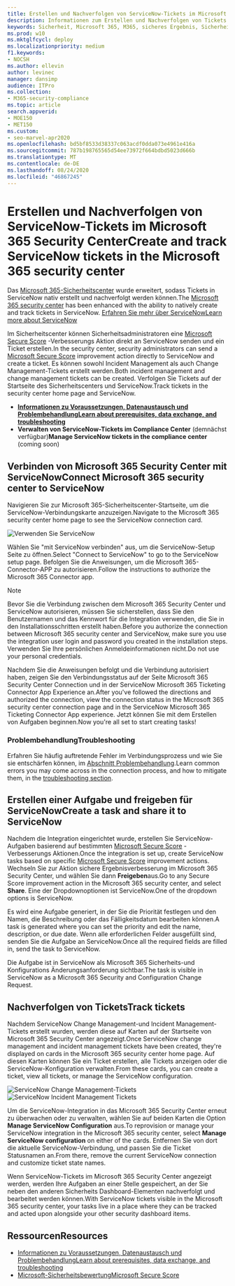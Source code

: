 ```yaml
---
title: Erstellen und Nachverfolgen von ServiceNow-Tickets im Microsoft 365 Security Center
description: Informationen zum Erstellen und Nachverfolgen von Tickets in ServiceNow im Microsoft 365 Security Center.
keywords: Sicherheit, Microsoft 365, M365, sicheres Ergebnis, Sicherheitscenter, ServiceNow, Tickets, Aufgaben
ms.prod: w10
ms.mktglfcycl: deploy
ms.localizationpriority: medium
f1.keywords:
- NOCSH
ms.author: ellevin
author: levinec
manager: dansimp
audience: ITPro
ms.collection:
- M365-security-compliance
ms.topic: article
search.appverid:
- MOE150
- MET150
ms.custom:
- seo-marvel-apr2020
ms.openlocfilehash: bd5bf8533d38337c063acdf0dda073e4961e416a
ms.sourcegitcommit: 787b198765565d54ee73972f664bdbd5023d666b
ms.translationtype: MT
ms.contentlocale: de-DE
ms.lasthandoff: 08/24/2020
ms.locfileid: "46867245"
---
```

# <a name="create-and-track-servicenow-tickets-in-the-microsoft-365-security-center"></a><span data-ttu-id="1cf8e-104">Erstellen und Nachverfolgen von ServiceNow-Tickets im Microsoft 365 Security Center</span><span class="sxs-lookup"><span data-stu-id="1cf8e-104">Create and track ServiceNow tickets in the Microsoft 365 security center</span></span>

<span data-ttu-id="1cf8e-105">Das [Microsoft 365-Sicherheitscenter](overview-security-center.md) wurde erweitert, sodass Tickets in ServiceNow nativ erstellt und nachverfolgt werden können.</span><span class="sxs-lookup"><span data-stu-id="1cf8e-105">The [Microsoft 365 security center](overview-security-center.md) has been enhanced with the ability to natively create and track tickets in ServiceNow.</span></span> [<span data-ttu-id="1cf8e-106">Erfahren Sie mehr über ServiceNow</span><span class="sxs-lookup"><span data-stu-id="1cf8e-106">Learn more about ServiceNow</span></span>](https://www.servicenow.com/)

<span data-ttu-id="1cf8e-107">Im Sicherheitscenter können Sicherheitsadministratoren eine [Microsoft Secure Score](microsoft-secure-score.md) -Verbesserungs Aktion direkt an ServiceNow senden und ein Ticket erstellen.</span><span class="sxs-lookup"><span data-stu-id="1cf8e-107">In the security center, security administrators can send a [Microsoft Secure Score](microsoft-secure-score.md) improvement action directly to ServiceNow and create a ticket.</span></span> <span data-ttu-id="1cf8e-108">Es können sowohl Incident Management als auch Change Management-Tickets erstellt werden.</span><span class="sxs-lookup"><span data-stu-id="1cf8e-108">Both incident management and change management tickets can be created.</span></span> <span data-ttu-id="1cf8e-109">Verfolgen Sie Tickets auf der Startseite des Sicherheitscenters und ServiceNow.</span><span class="sxs-lookup"><span data-stu-id="1cf8e-109">Track tickets in the security center home page and ServiceNow.</span></span>

- [<span data-ttu-id="1cf8e-110">**Informationen zu Voraussetzungen, Datenaustausch und Problembehandlung**</span><span class="sxs-lookup"><span data-stu-id="1cf8e-110">**Learn about prerequisites, data exchange, and troubleshooting**</span></span>](tickets.md)
- <span data-ttu-id="1cf8e-111">**Verwalten von ServiceNow-Tickets im Compliance Center** (demnächst verfügbar)</span><span class="sxs-lookup"><span data-stu-id="1cf8e-111">**Manage ServiceNow tickets in the compliance center** (coming soon)</span></span>

## <a name="connect-microsoft-365-security-center-to-servicenow"></a><span data-ttu-id="1cf8e-112">Verbinden von Microsoft 365 Security Center mit ServiceNow</span><span class="sxs-lookup"><span data-stu-id="1cf8e-112">Connect Microsoft 365 security center to ServiceNow</span></span>

<span data-ttu-id="1cf8e-113">Navigieren Sie zur Microsoft 365-Sicherheitscenter-Startseite, um die ServiceNow-Verbindungskarte anzuzeigen.</span><span class="sxs-lookup"><span data-stu-id="1cf8e-113">Navigate to the Microsoft 365 security center home page to see the ServiceNow connection card.</span></span>

![Verwenden Sie ServiceNow](../../media/do-you-use-servicenow-250.png)

<span data-ttu-id="1cf8e-115">Wählen Sie "mit ServiceNow verbinden" aus, um die ServiceNow-Setup Seite zu öffnen.</span><span class="sxs-lookup"><span data-stu-id="1cf8e-115">Select "Connect to ServiceNow" to go to the ServiceNow setup page.</span></span> <span data-ttu-id="1cf8e-116">Befolgen Sie die Anweisungen, um die Microsoft 365-Connector-APP zu autorisieren.</span><span class="sxs-lookup"><span data-stu-id="1cf8e-116">Follow the instructions to authorize the Microsoft 365 Connector app.</span></span>

> [!NOTE]
> <span data-ttu-id="1cf8e-117">Bevor Sie die Verbindung zwischen dem Microsoft 365 Security Center und ServiceNow autorisieren, müssen Sie sicherstellen, dass Sie den Benutzernamen und das Kennwort für die Integration verwenden, die Sie in den Installationsschritten erstellt haben.</span><span class="sxs-lookup"><span data-stu-id="1cf8e-117">Before you authorize the connection between Microsoft 365 security center and ServiceNow, make sure you use the integration user login and password you created in the installation steps.</span></span> <span data-ttu-id="1cf8e-118">Verwenden Sie Ihre persönlichen Anmeldeinformationen nicht.</span><span class="sxs-lookup"><span data-stu-id="1cf8e-118">Do not use your personal credentials.</span></span>

<span data-ttu-id="1cf8e-119">Nachdem Sie die Anweisungen befolgt und die Verbindung autorisiert haben, zeigen Sie den Verbindungsstatus auf der Seite Microsoft 365 Security Center Connection und in der ServiceNow Microsoft 365 Ticketing Connector App Experience an.</span><span class="sxs-lookup"><span data-stu-id="1cf8e-119">After you've followed the directions and authorized the connection, view the connection status in the Microsoft 365 security center connection page and in the ServiceNow Microsoft 365 Ticketing Connector App experience.</span></span> <span data-ttu-id="1cf8e-120">Jetzt können Sie mit dem Erstellen von Aufgaben beginnen.</span><span class="sxs-lookup"><span data-stu-id="1cf8e-120">Now you're all set to start creating tasks!</span></span>

### <a name="troubleshooting"></a><span data-ttu-id="1cf8e-121">Problembehandlung</span><span class="sxs-lookup"><span data-stu-id="1cf8e-121">Troubleshooting</span></span>

<span data-ttu-id="1cf8e-122">Erfahren Sie häufig auftretende Fehler im Verbindungsprozess und wie Sie sie entschärfen können, im [Abschnitt Problembehandlung](tickets.md#troubleshooting).</span><span class="sxs-lookup"><span data-stu-id="1cf8e-122">Learn common errors you may come across in the connection process, and how to mitigate them, in the [troubleshooting section](tickets.md#troubleshooting).</span></span>

## <a name="create-a-task-and-share-it-to-servicenow"></a><span data-ttu-id="1cf8e-123">Erstellen einer Aufgabe und freigeben für ServiceNow</span><span class="sxs-lookup"><span data-stu-id="1cf8e-123">Create a task and share it to ServiceNow</span></span>

<span data-ttu-id="1cf8e-124">Nachdem die Integration eingerichtet wurde, erstellen Sie ServiceNow-Aufgaben basierend auf bestimmten [Microsoft Secure Score](microsoft-secure-score.md) -Verbesserungs Aktionen.</span><span class="sxs-lookup"><span data-stu-id="1cf8e-124">Once the integration is set up, create ServiceNow tasks based on specific [Microsoft Secure Score](microsoft-secure-score.md) improvement actions.</span></span> <span data-ttu-id="1cf8e-125">Wechseln Sie zur Aktion sichere Ergebnisverbesserung im Microsoft 365 Security Center, und wählen Sie dann **Freigeben**aus.</span><span class="sxs-lookup"><span data-stu-id="1cf8e-125">Go to any Secure Score improvement action in the Microsoft 365 security center, and select **Share**.</span></span> <span data-ttu-id="1cf8e-126">Eine der Dropdownoptionen ist ServiceNow.</span><span class="sxs-lookup"><span data-stu-id="1cf8e-126">One of the dropdown options is ServiceNow.</span></span>

<span data-ttu-id="1cf8e-127">Es wird eine Aufgabe generiert, in der Sie die Priorität festlegen und den Namen, die Beschreibung oder das Fälligkeitsdatum bearbeiten können.</span><span class="sxs-lookup"><span data-stu-id="1cf8e-127">A task is generated where you can set the priority and edit the name, description, or due date.</span></span> <span data-ttu-id="1cf8e-128">Wenn alle erforderlichen Felder ausgefüllt sind, senden Sie die Aufgabe an ServiceNow.</span><span class="sxs-lookup"><span data-stu-id="1cf8e-128">Once all the required fields are filled in, send the task to ServiceNow.</span></span>

<span data-ttu-id="1cf8e-129">Die Aufgabe ist in ServiceNow als Microsoft 365 Sicherheits-und Konfigurations Änderungsanforderung sichtbar.</span><span class="sxs-lookup"><span data-stu-id="1cf8e-129">The task is visible in ServiceNow as a Microsoft 365 Security and Configuration Change Request.</span></span>

## <a name="track-tickets"></a><span data-ttu-id="1cf8e-130">Nachverfolgen von Tickets</span><span class="sxs-lookup"><span data-stu-id="1cf8e-130">Track tickets</span></span>

<span data-ttu-id="1cf8e-131">Nachdem ServiceNow Change Management-und Incident Management-Tickets erstellt wurden, werden diese auf Karten auf der Startseite von Microsoft 365 Security Center angezeigt.</span><span class="sxs-lookup"><span data-stu-id="1cf8e-131">Once ServiceNow change management and incident management tickets have been created, they're displayed on cards in the Microsoft 365 security center home page.</span></span> <span data-ttu-id="1cf8e-132">Auf diesen Karten können Sie ein Ticket erstellen, alle Tickets anzeigen oder die ServiceNow-Konfiguration verwalten.</span><span class="sxs-lookup"><span data-stu-id="1cf8e-132">From these cards, you can create a ticket, view all tickets, or manage the ServiceNow configuration.</span></span>

![ServiceNow Change Management-Tickets](../../media/change-management-375.png)  ![ServiceNow Incident Management Tickets](../../media/incident-management-375.png)

<span data-ttu-id="1cf8e-135">Um die ServiceNow-Integration in das Microsoft 365 Security Center erneut zu überwachen oder zu verwalten, wählen Sie auf beiden Karten die Option **Manage ServiceNow Configuration** aus.</span><span class="sxs-lookup"><span data-stu-id="1cf8e-135">To reprovision or manage your ServiceNow integration in the Microsoft 365 security center, select **Manage ServiceNow configuration** on either of the cards.</span></span> <span data-ttu-id="1cf8e-136">Entfernen Sie von dort die aktuelle ServiceNow-Verbindung, und passen Sie die Ticket Statusnamen an.</span><span class="sxs-lookup"><span data-stu-id="1cf8e-136">From there, remove the current ServiceNow connection and customize ticket state names.</span></span>

<span data-ttu-id="1cf8e-137">Wenn ServiceNow-Tickets im Microsoft 365 Security Center angezeigt werden, werden Ihre Aufgaben an einer Stelle gespeichert, an der Sie neben den anderen Sicherheits Dashboard-Elementen nachverfolgt und bearbeitet werden können.</span><span class="sxs-lookup"><span data-stu-id="1cf8e-137">With ServiceNow tickets visible in the Microsoft 365 security center, your tasks live in a place where they can be tracked and acted upon alongside your other security dashboard items.</span></span>

## <a name="resources"></a><span data-ttu-id="1cf8e-138">Ressourcen</span><span class="sxs-lookup"><span data-stu-id="1cf8e-138">Resources</span></span>

- [<span data-ttu-id="1cf8e-139">Informationen zu Voraussetzungen, Datenaustausch und Problembehandlung</span><span class="sxs-lookup"><span data-stu-id="1cf8e-139">Learn about prerequisites, data exchange, and troubleshooting</span></span>](tickets.md)
- [<span data-ttu-id="1cf8e-140">Microsoft-Sicherheitsbewertung</span><span class="sxs-lookup"><span data-stu-id="1cf8e-140">Microsoft Secure Score</span></span>](microsoft-secure-score.md)